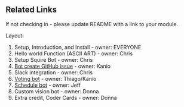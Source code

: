 ## Related Links

If not checking in - please update README with a link to your module.

Layout:

1. Setup, Introduction, and Install - owner: EVERYONE
2. Hello world Function (ASCII ART) - owner: Chris
3. Setup Squire Bot - owner: Chris
4. [Bot create GitHub issue](https://github.com/Azure-Samples/azure-serverless-workshop-team-assistant/blob/kanio-github-module/github-module/README.md) - owner: Kanio
5. Slack integration - owner: Chris
6. [Voting bot](https://github.com/nzthiago/VotingService) - owner: Thiago/Kanio
7. [Schedule bot](7-scheduler-bot/README.md) - owner: Jeff
8. Custom vision bot - owner: Donna
9. Extra credit, Coder Cards - owner: Donna
